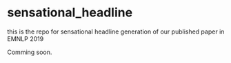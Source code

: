 # sensational_headline
this is the repo for sensational headline generation of our published paper in EMNLP 2019

Comming soon.

